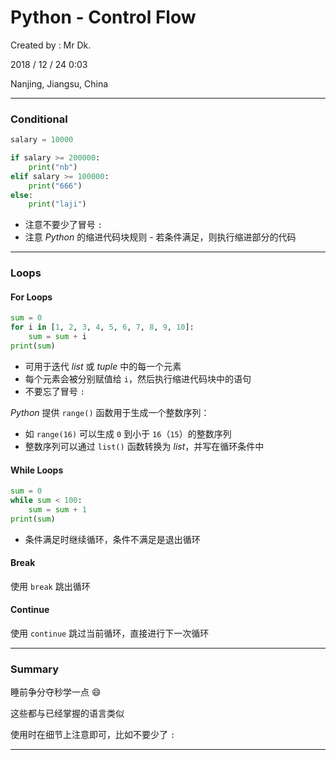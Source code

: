 # Python - Control Flow

Created by : Mr Dk.

2018 / 12 / 24 0:03

Nanjing, Jiangsu, China

---

### Conditional

```python
salary = 10000

if salary >= 200000:
    print("nb")
elif salary >= 100000:
    print("666")
else:
    print("laji")
```

* 注意不要少了冒号 `:`
* 注意 _Python_ 的缩进代码块规则 - 若条件满足，则执行缩进部分的代码

---

### Loops

#### For Loops

```python
sum = 0
for i in [1, 2, 3, 4, 5, 6, 7, 8, 9, 10]:
    sum = sum + i
print(sum)
```

* 可用于迭代 _list_ 或 _tuple_ 中的每一个元素
* 每个元素会被分别赋值给 `i`，然后执行缩进代码块中的语句
* 不要忘了冒号 `:`

_Python_ 提供 `range()` 函数用于生成一个整数序列：

* 如 `range(16)` 可以生成 `0` 到小于 `16`（`15`）的整数序列
* 整数序列可以通过 `list()` 函数转换为 _list_，并写在循环条件中

#### While Loops

```python
sum = 0
while sum < 100:
    sum = sum + 1
print(sum)
```

* 条件满足时继续循环，条件不满足是退出循环

#### Break

使用 `break` 跳出循环

#### Continue

使用 `continue` 跳过当前循环，直接进行下一次循环

---

### Summary

睡前争分夺秒学一点 :smile:

这些都与已经掌握的语言类似

使用时在细节上注意即可，比如不要少了 `:`

---

